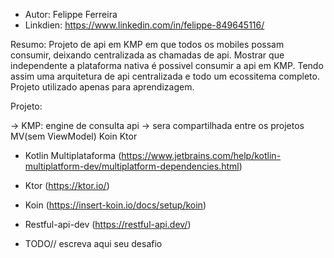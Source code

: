 
* Autor: Felippe Ferreira 
* Linkdien: https://www.linkedin.com/in/felippe-849645116/


Resumo:
Projeto de api em KMP em que todos os mobiles possam consumir, deixando centralizada as chamadas de api.
Mostrar que independente a plataforma nativa é possivel consumir a api em KMP.
Tendo assim uma arquitetura de api centralizada e todo um ecossitema completo.
Projeto utilizado apenas para aprendizagem.



Projeto:

-> KMP: engine de consulta api -> sera compartilhada entre os projetos
MV(sem ViewModel)
Koin
Ktor


*  Kotlin Multiplataforma (https://www.jetbrains.com/help/kotlin-multiplatform-dev/multiplatform-dependencies.html)
*  Ktor (https://ktor.io/)
*  Koin (https://insert-koin.io/docs/setup/koin)
*  Restful-api-dev (https://restful-api.dev/)




* TODO// escreva aqui seu desafio
